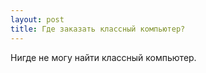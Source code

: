 ```yaml
---
layout: post 
title: Где заказать классный компьютер? 
--- 
```

Нигде не могу найти классный компьютер.